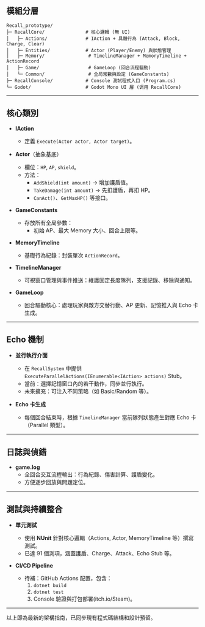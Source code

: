## 模組分層

```
Recall_prototype/
├─ RecallCore/               # 核心邏輯 (無 UI)
│   ├─ Actions/              # IAction + 具體行為 (Attack, Block, Charge, Clear)
│   ├─ Entities/             # Actor (Player/Enemy) 與狀態管理
│   ├─ Memory/                # TimelineManager + MemoryTimeline + ActionRecord
│   ├─ Game/                  # GameLoop (回合流程驅動)
│   └─ Common/                # 全局常數與設定 (GameConstants)
├─ RecallConsole/            # Console 測試程式入口 (Program.cs)
└─ Godot/                    # Godot Mono UI 層 (调用 RecallCore)
```

---

## 核心類別

- **IAction**

  - 定義 `Execute(Actor actor, Actor target)`。

- **Actor**（抽象基底）

  - 欄位：`HP`, `AP`, `shield`。
  - 方法：
    - `AddShield(int amount)` → 增加護盾值。
    - `TakeDamage(int amount)` → 先扣護盾，再扣 HP。
    - `CanAct()`、`GetMaxHP()` 等接口。

- **GameConstants**

  - 存放所有全局參數：
    - 初始 AP、最大 Memory 大小、回合上限等。

- **MemoryTimeline**

  - 基礎行為紀錄：封裝單次 `ActionRecord`。

- **TimelineManager**

  - 可視窗口管理與事件推送：維護固定長度隊列，支援記錄、移除與通知。

- **GameLoop**

  - 回合驅動核心：處理玩家與敵方交替行動、AP 更新、記憶推入與 Echo 卡生成。

---

## Echo 機制

- **並行執行介面**

  - 在 `RecallSystem` 中提供 `ExecuteParallelActions(IEnumerable<IAction> actions)` Stub。
  - 當前：選擇記憶窗口內的若干動作，同步並行執行。
  - 未來擴充：可注入不同策略（如 Basic/Random 等）。

- **Echo 卡生成**

  - 每個回合結束時，根據 `TimelineManager` 當前隊列狀態產生對應 Echo 卡（Parallel 類型）。

---

## 日誌與偵錯

- **game.log**
  - 全回合交互流程輸出：行為紀錄、傷害計算、護盾變化。
  - 方便逐步回放與問題定位。

---

## 測試與持續整合

- **單元測試**

  - 使用 **NUnit** 針對核心邏輯（Actions, Actor, MemoryTimeline 等）撰寫測試。
  - 已達 91 個測項，涵蓋護盾、Charge、Attack、Echo Stub 等。

- **CI/CD Pipeline**

  - 待補：GitHub Actions 配置，包含：
    1. `dotnet build`
    2. `dotnet test`
    3. Console 驗證與打包部署(itch.io/Steam)。

---

以上即為最新的架構指南，已同步現有程式碼結構和設計預留。

